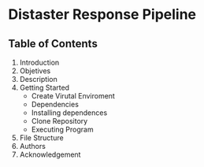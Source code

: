 # Distaster Response Pipeline
## Table of Contents

1. Introduction
2. Objetives
3. Description
4. Getting Started
     - Create Virutal Enviroment
     * Dependencies
     * Installing dependences
     *  Clone Repository
     * Executing Program
5. File Structure
6. Authors
7. Acknowledgement
